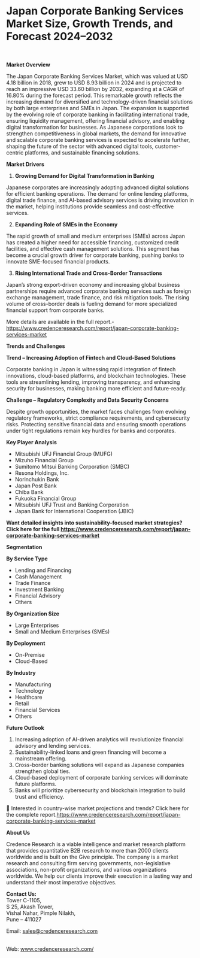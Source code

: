 # Japan Corporate Banking Services Market Size, Growth Trends, and Forecast 2024–2032


<p>&nbsp;</p>
<p><strong>Market Overview</strong></p>
<p>The Japan Corporate Banking Services Market, which was valued at USD 4.18 billion in 2018, grew to USD 8.93 billion in 2024 and is projected to reach an impressive USD 33.60 billion by 2032, expanding at a CAGR of 16.80% during the forecast period. This remarkable growth reflects the increasing demand for diversified and technology-driven financial solutions by both large enterprises and SMEs in Japan. The expansion is supported by the evolving role of corporate banking in facilitating international trade, ensuring liquidity management, offering financial advisory, and enabling digital transformation for businesses. As Japanese corporations look to strengthen competitiveness in global markets, the demand for innovative and scalable corporate banking services is expected to accelerate further, shaping the future of the sector with advanced digital tools, customer-centric platforms, and sustainable financing solutions.</p>
<p><strong>Market Drivers</strong></p>
<ol>
<li><strong> Growing Demand for Digital Transformation in Banking</strong></li>
</ol>
<p>Japanese corporates are increasingly adopting advanced digital solutions for efficient banking operations. The demand for online lending platforms, digital trade finance, and AI-based advisory services is driving innovation in the market, helping institutions provide seamless and cost-effective services.</p>
<ol start="2">
<li><strong> Expanding Role of SMEs in the Economy</strong></li>
</ol>
<p>The rapid growth of small and medium enterprises (SMEs) across Japan has created a higher need for accessible financing, customized credit facilities, and effective cash management solutions. This segment has become a crucial growth driver for corporate banking, pushing banks to innovate SME-focused financial products.</p>
<ol start="3">
<li><strong> Rising International Trade and Cross-Border Transactions</strong></li>
</ol>
<p>Japan&rsquo;s strong export-driven economy and increasing global business partnerships require advanced corporate banking services such as foreign exchange management, trade finance, and risk mitigation tools. The rising volume of cross-border deals is fueling demand for more specialized financial support from corporate banks.</p>
<p>More details are available in the full report.-<a href="https://www.credenceresearch.com/report/japan-corporate-banking-services-market?utm_source=chatgpt.com">https://www.credenceresearch.com/report/japan-corporate-banking-services-market</a></p>
<p><strong>Trends and Challenges</strong></p>
<p><strong>Trend &ndash; Increasing Adoption of Fintech and Cloud-Based Solutions</strong></p>
<p>Corporate banking in Japan is witnessing rapid integration of fintech innovations, cloud-based platforms, and blockchain technologies. These tools are streamlining lending, improving transparency, and enhancing security for businesses, making banking more efficient and future-ready.</p>
<p><strong>Challenge &ndash; Regulatory Complexity and Data Security Concerns</strong></p>
<p>Despite growth opportunities, the market faces challenges from evolving regulatory frameworks, strict compliance requirements, and cybersecurity risks. Protecting sensitive financial data and ensuring smooth operations under tight regulations remain key hurdles for banks and corporates.</p>
<p><strong>Key Player Analysis</strong></p>
<ul>
<li>Mitsubishi UFJ Financial Group (MUFG)</li>
<li>Mizuho Financial Group</li>
<li>Sumitomo Mitsui Banking Corporation (SMBC)</li>
<li>Resona Holdings, Inc.</li>
<li>Norinchukin Bank</li>
<li>Japan Post Bank</li>
<li>Chiba Bank</li>
<li>Fukuoka Financial Group</li>
<li>Mitsubishi UFJ Trust and Banking Corporation</li>
<li>Japan Bank for International Cooperation (JBIC)</li>
</ul>
<p><strong>Want detailed insights into sustainability-focused market strategies? Click here for the full <a href="https://www.credenceresearch.com/report/japan-corporate-banking-services-market?utm_source=chatgpt.com">https://www.credenceresearch.com/report/japan-corporate-banking-services-market</a></strong></p>
<p><strong>Segmentation</strong></p>
<p><strong>By Service Type</strong></p>
<ul>
<li>Lending and Financing</li>
<li>Cash Management</li>
<li>Trade Finance</li>
<li>Investment Banking</li>
<li>Financial Advisory</li>
<li>Others</li>
</ul>
<p><strong>By Organization Size</strong></p>
<ul>
<li>Large Enterprises</li>
<li>Small and Medium Enterprises (SMEs)</li>
</ul>
<p><strong>By Deployment</strong></p>
<ul>
<li>On-Premise</li>
<li>Cloud-Based</li>
</ul>
<p><strong>By Industry</strong></p>
<ul>
<li>Manufacturing</li>
<li>Technology</li>
<li>Healthcare</li>
<li>Retail</li>
<li>Financial Services</li>
<li>Others</li>
</ul>
<p><strong>Future Outlook</strong></p>
<ol>
<li>Increasing adoption of AI-driven analytics will revolutionize financial advisory and lending services.</li>
<li>Sustainability-linked loans and green financing will become a mainstream offering.</li>
<li>Cross-border banking solutions will expand as Japanese companies strengthen global ties.</li>
<li>Cloud-based deployment of corporate banking services will dominate future platforms.</li>
<li>Banks will prioritize cybersecurity and blockchain integration to build trust and efficiency.</li>
</ol>
<p>📌 Interested in country-wise market projections and trends? Click here for the complete report.<a href="https://www.credenceresearch.com/report/japan-corporate-banking-services-market?utm_source=chatgpt.com">https://www.credenceresearch.com/report/japan-corporate-banking-services-market</a></p>
<p><strong>About Us</strong></p>
<p>Credence Research is a viable intelligence and market research platform that provides quantitative B2B research to more than 2000 clients worldwide and is built on the Give principle. The company is a market research and consulting firm serving governments, non-legislative associations, non-profit organizations, and various organizations worldwide. We help our clients improve their execution in a lasting way and understand their most imperative objectives.</p>
<p><strong>Contact Us:</strong><br /> Tower C-1105,<br /> S 25, Akash Tower,<br /> Vishal Nahar, Pimple Nilakh,<br /> Pune &ndash; 411027</p>
<p>Email: <a href="mailto:sales@credenceresearch.com">sales@credenceresearch.com</a></p>
<p><br /> Web: <a href="http://www.credenceresearch.com/?utm_source=chatgpt.com">www.credenceresearch.com/</a></p>
